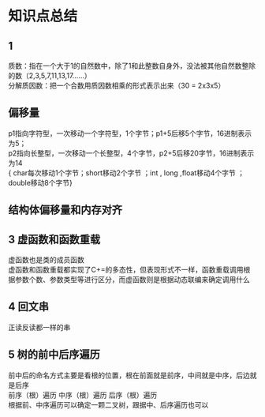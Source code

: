 # 知识点总结
## 1
质数：指在一个大于1的自然数中，除了1和此整数自身外，没法被其他自然数整除的数（2,3,5,7,11,13,17......）  
分解质因数：把一个合数用质因数相乘的形式表示出来（30 = 2x3x5）  
## 偏移量
p1指向字符型，一次移动一个字符型，1个字节；p1+5后移5个字节，16进制表示为5；  
p2指向长整型，一次移动一个长整型，4个字节，p2+5后移20字节，16进制表示为14  
{ char每次移动1个字节；short移动2个字节 ；int , long ,float移动4个字节 ；double移动8个字节}  
## 结构体偏移量和内存对齐


## 3 虚函数和函数重载
虚函数也是类的成员函数  
虚函数和函数重载都实现了C+=的多态性，但表现形式不一样，函数重载调用根据参数个数、参数类型等进行区分，而虚函数则是根据动态联编来确定调用什么  
## 4 回文串
正读反读都一样的串  
## 5 树的前中后序遍历  
前中后的命名方式主要是看根的位置，根在前面就是前序，中间就是中序，后边就是后序  
前序（根）遍历  中序（根）遍历  后序（根）遍历  
根据前、中序遍历可以确定一颗二叉树，跟据中、后序遍历也可以  


